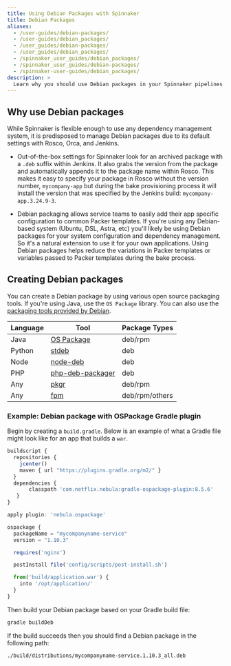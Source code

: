 ```yaml
---
title: Using Debian Packages with Spinnaker
title: Debian Packages
aliases:
  - /user-guides/debian-packages/
  - /user-guides/debian_packages/
  - /user_guides/debian-packages/
  - /user_guides/debian_packages/
  - /spinnaker_user_guides/debian_packages/
  - /spinnaker_user_guides/debian-packages/
  - /spinnaker-user-guides/debian_packages/
description: >
  Learn why you should use Debian packages in your Spinnaker pipelines.
---
```


## Why use Debian packages

While Spinnaker is flexible enough to use any dependency management system, it is predisposed to manage Debian packages due to its default settings with Rosco, Orca, and Jenkins.  

- Out-of-the-box settings for Spinnaker look for an archived package with a `.deb` suffix within Jenkins. It also grabs the version from the package and automatically appends it to the package name within Rosco. This makes it easy to specify your package in Rosco without the version number, `mycompany-app` but during the bake provisioning process it will install the version that was specified by the Jenkins build: `mycompany-app.3.24.9-3`.  

- Debian packaging allows service teams to easily add their app specific configuration to common Packer templates. If you're using any Debian-based system (Ubuntu, DSL, Astra, etc) you'll likely be using Debian packages for your system configuration and dependency management. So it's a natural extension to use it for your own applications. Using Debian packages helps reduce the variations in Packer templates or variables passed to Packer templates during the bake process.


## Creating Debian packages

You can create a Debian package by using various open source packaging tools. If you're using Java, use the `OS Package` library. You can also use the [packaging tools provided by Debian](https://www.debian.org/doc/manuals/maint-guide/build.en.html).  

| Language | Tool | Package Types |
|---|---|---|
| Java    | [OS Package](https://github.com/nebula-plugins/gradle-ospackage-plugin)  | deb/rpm |
| Python  | [stdeb](https://pypi.python.org/pypi/stdeb/0.8.5) | deb |
| Node    | [node-deb](https://www.npmjs.com/package/node-deb) | deb |
| PHP     | [php-deb-packager](https://github.com/wdalmut/php-deb-packager) | deb |
| Any     | [pkgr](https://github.com/crohr/pkgr) | deb/rpm |
| Any     | [fpm](https://github.com/jordansissel/fpm/wiki) | deb/rpm/others |


### Example: Debian package with OSPackage Gradle plugin

Begin by creating a `build.gradle`.  Below is an example of what a Gradle file might look like for an app that builds a `war`.

```javascript
buildscript {
  repositories {
    jcenter()
    maven { url "https://plugins.gradle.org/m2/" }
  }
  dependencies {
       classpath 'com.netflix.nebula:gradle-ospackage-plugin:8.5.6'
   }
}

apply plugin: 'nebula.ospackage'

ospackage {
  packageName = "mycompanyname-service"
  version = "1.10.3"

  requires('nginx')

  postInstall file('config/scripts/post-install.sh')

  from('build/application.war') {
    into '/opt/application/'
  }
}
```

Then build your Debian package based on your Gradle build file:

```bash
gradle buildDeb
```

If the build succeeds then you should find a Debian package in the following path:

```bash
./build/distributions/mycompanyname-service.1.10.3_all.deb
```
